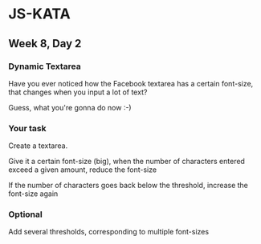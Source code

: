# JS-KATA

## Week 8, Day 2

### Dynamic Textarea

Have you ever noticed how the Facebook textarea has a certain font-size, that changes when you input a lot of text?

Guess, what you're gonna do now :-)

### Your task

Create a textarea.

Give it a certain font-size (big), when the number of characters entered exceed a given amount, reduce the font-size

If the number of characters goes back below the threshold, increase the font-size again

### Optional

Add several thresholds, corresponding to multiple font-sizes
